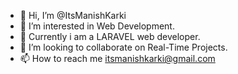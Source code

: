 - 👋 Hi, I’m @ItsManishKarki
- 👀 I’m interested in Web Development.
- 🌱 Currently i am a LARAVEL web developer.
- 💞️ I’m looking to collaborate on Real-Time Projects.
- 📫 How to reach me itsmanishkarki@gmail.com

<!---
ItsManishKarki/ItsManishKarki is a ✨ special ✨ repository because its `README.md` (this file) appears on your GitHub profile.
You can click the Preview link to take a look at your changes.
--->
